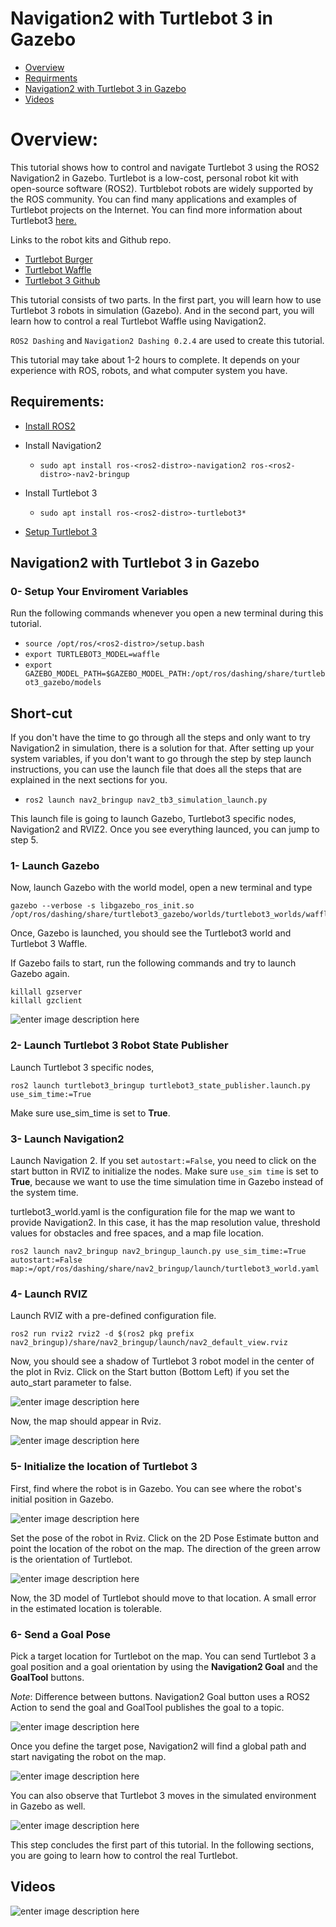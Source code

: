 # Navigation2 with Turtlebot 3 in Gazebo

- [Overview](#overview)
- [Requirments](#requirements)
- [Navigation2 with Turtlebot 3 in Gazebo](#navigation2-with-turtlebot-3-in-gazebo)
- [Videos](#videos)

# Overview:

This tutorial shows how to control and navigate Turtlebot 3 using the ROS2 Navigation2 in Gazebo. Turtlebot is a low-cost, personal robot kit with open-source software (ROS2). Turtblebot robots are widely supported by the ROS community. You can find many applications and examples of Turtlebot projects on the Internet. You can find more information about Turtlebot3 [here.](http://emanual.robotis.com/docs/en/platform/turtlebot3/overview/)

Links to the robot kits and Github repo.

- [Turtlebot Burger](http://www.robotis.us/turtlebot-3-burger-us/)
- [Turtlebot Waffle](http://www.robotis.us/turtlebot-3-waffle-pi/)
- [Turtlebot 3 Github](https://github.com/ROBOTIS-GIT/turtlebot3)

This tutorial consists of two parts. In the first part, you will learn how to use Turtlebot 3 robots in simulation (Gazebo). And in the second part, you will learn how to control a real Turtlebot Waffle using Navigation2.

```ROS2 Dashing``` and ```Navigation2 Dashing 0.2.4``` are used to create this tutorial.

This tutorial may take about 1-2 hours to complete. It depends on your experience with ROS, robots, and what computer system you have.

## Requirements:

- [Install ROS2](https://index.ros.org/doc/ros2/Installation/)

- Install Navigation2

    - ```sudo apt install ros-<ros2-distro>-navigation2 ros-<ros2-distro>-nav2-bringup```

- Install Turtlebot 3 

    - ```sudo apt install ros-<ros2-distro>-turtlebot3*```

- [Setup Turtlebot 3](http://emanual.robotis.com/docs/en/platform/turtlebot3/ros2/#setup)

## Navigation2 with Turtlebot 3 in Gazebo

### 0- Setup Your Enviroment Variables

Run the following commands whenever you open a new terminal during this tutorial. 

- ```source /opt/ros/<ros2-distro>/setup.bash```
- ```export TURTLEBOT3_MODEL=waffle```
- ```export GAZEBO_MODEL_PATH=$GAZEBO_MODEL_PATH:/opt/ros/dashing/share/turtlebot3_gazebo/models```

## Short-cut 

If you don't have the time to go through all the steps and only want to try Navigation2 in simulation, there is a solution for that. After setting up your system variables, if you don't want to go through the step by step launch instructions, you can use the launch file that does all the steps that are explained in the next sections for you.

- ```ros2 launch nav2_bringup nav2_tb3_simulation_launch.py```

This launch file is going to launch Gazebo, Turtlebot3 specific nodes, Navigation2 and RVIZ2. Once you see everything launced, you can jump to step 5.

### 1- Launch Gazebo

Now, launch Gazebo with the world model, open a new terminal and type

    gazebo --verbose -s libgazebo_ros_init.so /opt/ros/dashing/share/turtlebot3_gazebo/worlds/turtlebot3_worlds/waffle.model

Once, Gazebo is launched, you should see the Turtlebot3 world and Turtlebot 3 Waffle.

If Gazebo fails to start, run the following commands and try to launch Gazebo again.

    killall gzserver
    killall gzclient

![enter image description here](https://github.com/ros-planning/navigation2/blob/master/doc/tutorials/images/Navigation2_with_Turtlebot3_in_Gazebo/gazebo_turlebot3.png?raw=true)

### 2- Launch Turtlebot 3 Robot State Publisher
 
Launch Turtlebot 3 specific nodes,

    ros2 launch turtlebot3_bringup turtlebot3_state_publisher.launch.py use_sim_time:=True

Make sure use_sim_time is set to **True**.

### 3- Launch Navigation2 

Launch Navigation 2. If you set `autostart:=False`, you need to click on the start button in RVIZ to initialize the nodes. Make sure `use_sim time` is set to **True**, because we want to use the time simulation time in Gazebo instead of the system time.

turtlebot3_world.yaml is the configuration file for the map we want to provide Navigation2. In this case, it has the map resolution value, threshold values for obstacles and free spaces, and a map file location.

```
ros2 launch nav2_bringup nav2_bringup_launch.py use_sim_time:=True autostart:=False map:=/opt/ros/dashing/share/nav2_bringup/launch/turtlebot3_world.yaml
```

### 4-  Launch RVIZ

Launch RVIZ with a pre-defined configuration file.

    ros2 run rviz2 rviz2 -d $(ros2 pkg prefix nav2_bringup)/share/nav2_bringup/launch/nav2_default_view.rviz

Now, you should see a shadow of Turtlebot 3 robot model in the center of the plot in Rviz. Click on the Start button (Bottom Left) if you set the auto_start parameter to false.

![enter image description here](https://github.com/ros-planning/navigation2/blob/master/doc/tutorials/images/Navigation2_on_real_Turtlebot3/rviz_after_launch_view.png?raw=true)

Now, the map should appear in Rviz.

![enter image description here](https://github.com/ros-planning/navigation2/blob/master/doc/tutorials/images/Navigation2_with_Turtlebot3_in_Gazebo/rviz_initial_view.png?raw=true)

### 5- Initialize the location of Turtlebot 3

First, find where the robot is in Gazebo. You can see where the robot's initial position in Gazebo.

![enter image description here](https://github.com/ros-planning/navigation2/blob/master/doc/tutorials/images/Navigation2_with_Turtlebot3_in_Gazebo/gazebo_turlebot3.png?raw=true)

Set the pose of the robot in Rviz. Click on the 2D Pose Estimate button and point the location of the robot on the map. The direction of the green arrow is the orientation of Turtlebot.
  
![enter image description here](https://github.com/ros-planning/navigation2/blob/master/doc/tutorials/images/Navigation2_with_Turtlebot3_in_Gazebo/rviz_set_initial_pose.png?raw=true)

Now, the 3D model of Turtlebot should move to that location. A small error in the estimated location is tolerable.

### 6-  Send a Goal Pose

Pick a target location for Turtlebot on the map. You can send Turtlebot 3 a goal position and a goal orientation by using the **Navigation2 Goal** and the **GoalTool** buttons.

*Note*: Difference between buttons. Navigation2 Goal button uses a ROS2 Action to send the goal and GoalTool publishes the goal to a topic.

![enter image description here](https://github.com/ros-planning/navigation2/blob/master/doc/tutorials/images/Navigation2_with_Turtlebot3_in_Gazebo/rviz_send_goal_pose.png?raw=true)

Once you define the target pose,  Navigation2 will find a global path and start navigating the robot on the map.

![enter image description here](https://github.com/ros-planning/navigation2/blob/master/doc/tutorials/images/Navigation2_with_Turtlebot3_in_Gazebo/rviz_robot_navigating.png?raw=true)

You can also observe that Turtlebot 3 moves in the simulated environment in Gazebo as well.

![enter image description here](https://github.com/ros-planning/navigation2/blob/master/doc/tutorials/images/Navigation2_with_Turtlebot3_in_Gazebo/gazebo_robot_reached_goal.png?raw=true)

This step concludes the first part of this tutorial. In the following sections, you are going to learn how to control the real Turtlebot.

## Videos

![enter image description here](https://github.com/ros-planning/navigation2/blob/master/doc/tutorials/images/Navigation2_with_Turtlebot3_in_Gazebo/navigation_with_recovery_behaviours.gif?raw=true)

